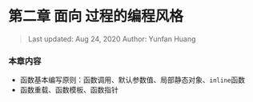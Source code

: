 # 第二章 面向 过程的编程风格

> Last updated: Aug 24, 2020
> Author: Yunfan Huang

### 本章内容

* 函数基本编写原则：函数调用、默认参数值、局部静态对象、`inline`函数
* 函数重载、函数模板、函数指针